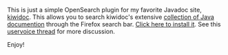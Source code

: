This is just a simple OpenSearch plugin for my favorite Javadoc site, [kiwidoc](http://www.kiwidoc.com/java/info/about). This allows you to search kiwidoc's extensive [collection of Java documention](http://www.kiwidoc.com/java/l/p/) through the Firefox search bar. [Click here to install it](http://matrixfrog.github.com/kiwisearch/install_kiwisearch.htm). See this [uservoice thread](kiwidoc.uservoice.com/forums/102541-general/suggestions/1508815-firefox-search-plug-in) for more discussion.

Enjoy!

